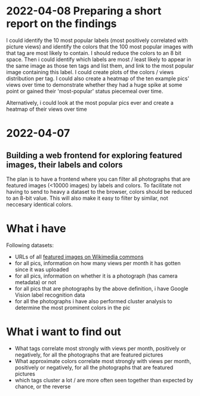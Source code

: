 # 2022-04-08 Preparing a short report on the findings
I could identify the 10 most popular labels (most positively correlated with picture views) and identify the colors that the 100 most popular images with that tag are most likely to contain. I should reduce the colors to an 8 bit space. Then i could identify which labels are most / least likely to appear in the same image as those ten tags and list them, and link to the most popular image containing this label. I could create plots of the colors / views distribution per tag. I could also create a heatmap of the ten example pics' views over time to demonstrate whether they had a huge spike at some point or gained their 'most-popular' status piecemeal over time.

Alternatively, i could look at the most popular pics ever and create a heatmap of their views over time

# 2022-04-07
## Building a web frontend for exploring featured images, their labels and colors

The plan is to have a frontend where you can filter all photographs that are featured images (<10000 images) by labels and colors.
To facilitate not having to send to heavy a dataset to the browser, colors should be reduced to an 8-bit value. This will also make it easy to filter by similar, not neccesary identical colors.





# What i have

Following datasets:

- URLs of all [featured images on Wikimedia commons](https://commons.wikimedia.org/wiki/Commons:Featured_pictures/)
- for all pics, information on how many views per month it has gotten since it was uploaded
- for all pics, information on whether it is a photograph (has camera metadata) or not
- for all pics that are photographs by the above definition, i have Google Vision label recognition data
- for all the photographs i have also performed cluster analysis to determine the most prominent colors in the pic

# What i want to find out

- What tags correlate most strongly with views per month, positively or negatively, for all the photographs that are featured pictures
- What approximate colors correlate most strongly with views per month, positively or negatively, for all the photographs that are featured pictures
- which tags cluster a lot / are more often seen together than expected by chance, or the reverse

